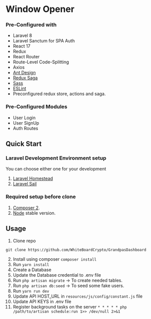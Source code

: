 # Window Opener

### Pre-Configured with

- Laravel 8
- Laravel Sanctum for SPA Auth
- React 17
- Redux 
- React Router
- Route-Level Code-Splitting
- Axios
- [Ant Design](https://github.com/ant-design/ant-design)
- [Redux Saga](https://redux-saga.js.org/)
- [Sass](https://sass-lang.com/)
- [ESLint](https://github.com/eslint/eslint)
- Preconfigured redux store, actions and saga.

### Pre-Configured Modules

- User Login
- User SignUp
- Auth Routes

## Quick Start

### Laravel Development Environment setup

You can choose either one for your development
1. [Laravel Homestead](https://laravel.com/docs/8.x/homestead)
2. [Laravel Sail](https://laravel.com/docs/8.x/sail)

### Required setup before clone
1. [Composer 2](https://getcomposer.org/download/). 
2. [Node](https://nodejs.org/en/) stable version.

## Usage
1. Clone repo
```
git clone https://github.com/WhiteBoardCrypto/GrandpasDashboard
```
2. Install using composer `composer install`
3. Run `yarn install`
4. Create a Database
5. Update the Database credential to .env file
6. Run `php artisan migrate` -> To create needed tables.
7. Run `php artisan db:seed` -> To seed some fake users.
8. Run `yarn run dev`
9. Update API HOST_URL in `resources/js/config/constant.js` file
10. Update API KEYS in .env file
11. Register background tasks on the server `* * * * * php /path/to/artisan schedule:run 1>> /dev/null 2>&1`
